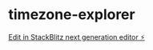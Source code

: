# timezone-explorer

[Edit in StackBlitz next generation editor ⚡️](https://stackblitz.com/~/github.com/yanmoenaing118/timezone-explorer)